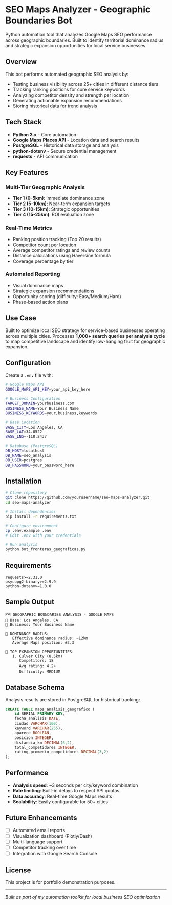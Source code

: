 # SEO Maps Analyzer - Geographic Boundaries Bot

Python automation tool that analyzes Google Maps SEO performance across geographic boundaries. Built to identify territorial dominance radius and strategic expansion opportunities for local service businesses.

## Overview

This bot performs automated geographic SEO analysis by:
- Testing business visibility across 25+ cities in different distance tiers
- Tracking ranking positions for core service keywords
- Analyzing competitor density and strength per location
- Generating actionable expansion recommendations
- Storing historical data for trend analysis

## Tech Stack

- **Python 3.x** - Core automation
- **Google Maps Places API** - Location data and search results
- **PostgreSQL** - Historical data storage and analysis
- **python-dotenv** - Secure credential management
- **requests** - API communication

## Key Features

### Multi-Tier Geographic Analysis
- **Tier 1 (0-5km)**: Immediate dominance zone
- **Tier 2 (5-10km)**: Near-term expansion targets
- **Tier 3 (10-15km)**: Strategic opportunities
- **Tier 4 (15-25km)**: ROI evaluation zone

### Real-Time Metrics
- Ranking position tracking (Top 20 results)
- Competitor count per location
- Average competitor ratings and review counts
- Distance calculations using Haversine formula
- Coverage percentage by tier

### Automated Reporting
- Visual dominance maps
- Strategic expansion recommendations
- Opportunity scoring (difficulty: Easy/Medium/Hard)
- Phase-based action plans

## Use Case

Built to optimize local SEO strategy for service-based businesses operating across multiple cities. Processes **1,000+ search queries per analysis cycle** to map competitive landscape and identify low-hanging fruit for geographic expansion.

## Configuration

Create a `.env` file with:

```bash
# Google Maps API
GOOGLE_MAPS_API_KEY=your_api_key_here

# Business Configuration
TARGET_DOMAIN=yourbusiness.com
BUSINESS_NAME=Your Business Name
BUSINESS_KEYWORDS=your,business,keywords

# Base Location
BASE_CITY=Los Angeles, CA
BASE_LAT=34.0522
BASE_LNG=-118.2437

# Database (PostgreSQL)
DB_HOST=localhost
DB_NAME=seo_analysis
DB_USER=postgres
DB_PASSWORD=your_password_here
```

## Installation

```bash
# Clone repository
git clone https://github.com/yourusername/seo-maps-analyzer.git
cd seo-maps-analyzer

# Install dependencies
pip install -r requirements.txt

# Configure environment
cp .env.example .env
# Edit .env with your credentials

# Run analysis
python bot_fronteras_geograficas.py
```

## Requirements

```
requests>=2.31.0
psycopg2-binary>=2.9.9
python-dotenv>=1.0.0
```

## Sample Output

```
🗺️ GEOGRAPHIC BOUNDARIES ANALYSIS - GOOGLE MAPS
📍 Base: Los Angeles, CA
🎯 Business: Your Business Name

📏 DOMINANCE RADIUS:
   Effective dominance radius: ~12km
   Average Maps position: #2.3

🎯 TOP EXPANSION OPPORTUNITIES:
   1. Culver City (8.5km)
      Competitors: 18
      Avg rating: 4.2⭐
      Difficulty: MEDIUM
```

## Database Schema

Analysis results are stored in PostgreSQL for historical tracking:

```sql
CREATE TABLE maps_analisis_geografico (
    id SERIAL PRIMARY KEY,
    fecha_analisis DATE,
    ciudad VARCHAR(100),
    keyword VARCHAR(255),
    aparece BOOLEAN,
    posicion INTEGER,
    distancia_km DECIMAL(6,2),
    total_competidores INTEGER,
    rating_promedio_competidores DECIMAL(3,2)
);
```

## Performance

- **Analysis speed**: ~3 seconds per city/keyword combination
- **Rate limiting**: Built-in delays to respect API quotas
- **Data accuracy**: Real-time Google Maps results
- **Scalability**: Easily configurable for 50+ cities

## Future Enhancements

- [ ] Automated email reports
- [ ] Visualization dashboard (Plotly/Dash)
- [ ] Multi-language support
- [ ] Competitor tracking over time
- [ ] Integration with Google Search Console

## License

This project is for portfolio demonstration purposes.

---

*Built as part of my automation toolkit for local business SEO optimization*
